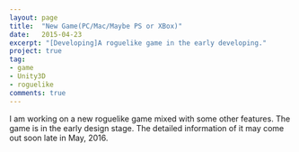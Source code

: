 ```yaml
---
layout: page
title:  "New Game(PC/Mac/Maybe PS or XBox)"
date:   2015-04-23
excerpt: "[Developing]A roguelike game in the early developing."
project: true
tag:
- game
- Unity3D
- roguelike
comments: true
---
```


I am working on a new roguelike game mixed with some other features. The game is in the early design stage. The detailed information of it may come out soon late in May, 2016. 